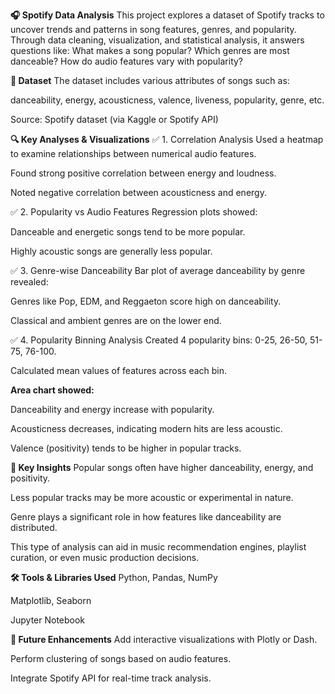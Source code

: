 <b>🎧 Spotify Data Analysis</b>
This project explores a dataset of Spotify tracks to uncover trends and patterns in song features, genres, and popularity. Through data cleaning, visualization, and statistical analysis, it answers questions like: What makes a song popular? Which genres are most danceable? How do audio features vary with popularity?

<b>📁 Dataset</b>
The dataset includes various attributes of songs such as:

danceability, energy, acousticness, valence, liveness, popularity, genre, etc.

Source: Spotify dataset (via Kaggle or Spotify API)

<b>🔍 Key Analyses & Visualizations</b>
✅ 1. Correlation Analysis
Used a heatmap to examine relationships between numerical audio features.

Found strong positive correlation between energy and loudness.

Noted negative correlation between acousticness and energy.

✅ 2. Popularity vs Audio Features
Regression plots showed:

Danceable and energetic songs tend to be more popular.

Highly acoustic songs are generally less popular.

✅ 3. Genre-wise Danceability
Bar plot of average danceability by genre revealed:

Genres like Pop, EDM, and Reggaeton score high on danceability.

Classical and ambient genres are on the lower end.

✅ 4. Popularity Binning Analysis
Created 4 popularity bins: 0-25, 26-50, 51-75, 76-100.

Calculated mean values of features across each bin.

<b>Area chart showed:</b>

Danceability and energy increase with popularity.

Acousticness decreases, indicating modern hits are less acoustic.

Valence (positivity) tends to be higher in popular tracks.

<b>📌 Key Insights</b>
Popular songs often have higher danceability, energy, and positivity.

Less popular tracks may be more acoustic or experimental in nature.

Genre plays a significant role in how features like danceability are distributed.

This type of analysis can aid in music recommendation engines, playlist curation, or even music production decisions.

<b>🛠️ Tools & Libraries Used</b>
Python, Pandas, NumPy

Matplotlib, Seaborn

Jupyter Notebook

<b>📄 Future Enhancements</b>
Add interactive visualizations with Plotly or Dash.

Perform clustering of songs based on audio features.

Integrate Spotify API for real-time track analysis.

